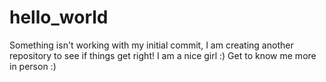 # hello_world
Something isn't working with my initial commit, I am creating another repository to see if things get right!
I am a nice girl :) Get to know me more in person :)
